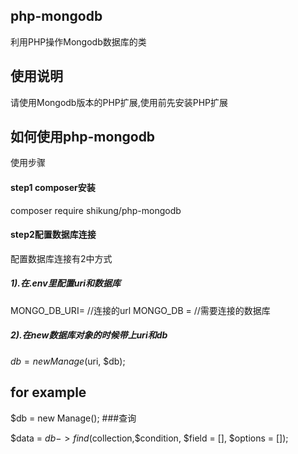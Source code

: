 ## php-mongodb
利用PHP操作Mongodb数据库的类
## 使用说明
请使用Mongodb版本的PHP扩展,使用前先安装PHP扩展
## 如何使用php-mongodb
使用步骤
#### step1 composer安装
composer require shikung/php-mongodb
#### step2配置数据库连接
配置数据库连接有2中方式
##### 1).在.env里配置uri和数据库
MONGO_DB_URI= //连接的url
MONGO_DB = //需要连接的数据库
##### 2).在new数据库对象的时候带上uri和db
$db = new Manage($uri, $db);

## for example
$db = new Manage();
###查询

$data = $db->find($collection,$condition, $field = [], $options = []);